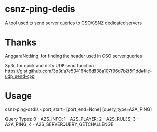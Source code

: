 # csnz-ping-dedis
 A tool used to send server queries to CSO/CSNZ dedicated servers

# Thanks
 AnggaraNothing, for finding the header used in CSO server queries
 
 3p3r, for quick and dirty UDP send function - https://gist.github.com/3p3r/a7e534164c6d838a107f96d7b2f5f1dd#file-udp_send-cpp
 
# Usage
 csnz-ping-dedis <ip> <port_start> [port_end=None] [query_type=A2A_PING]

 Query Types: 0 - A2S_INFO; 1 - A2S_PLAYER; 2 - A2S_RULES; 3 - A2A_PING; 4 - A2S_SERVERQUERY_GETCHALLENGE
